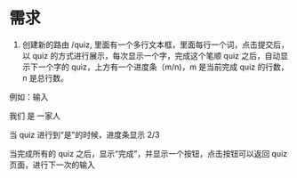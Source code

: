 # 需求

1. 创建新的路由 /quiz, 里面有一个多行文本框，里面每行一个词，点击提交后，以 quiz 的方式进行展示，每次显示一个字，完成这个笔顺 quiz 之后，自动显示下一个字的 quiz，上方有一个进度条（m/n)，m 是当前完成 quiz 的行数，n 是总行数。

例如：输入

我们
是
一家人

当 quiz 进行到“是”的时候，进度条显示 2/3

当完成所有的 quiz 之后，显示“完成”，并显示一个按钮，点击按钮可以返回 quiz 页面，进行下一次的输入
